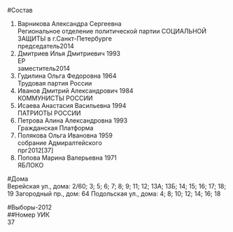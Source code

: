#Состав  
1. Варникова Александра Сергеевна  
    Региональное отделение политической партии СОЦИАЛЬНОЙ ЗАЩИТЫ в г.Санкт-Петербурге  
    председатель2014  
2. Дмитриев Илья Дмитриевич 1993  
    ЕР  
    заместитель2014  
3. Гудилина Ольга Федоровна 1964  
    Трудовая партия России  
4. Иванов Дмитрий Александрович 1984  
    КОММУНИСТЫ РОССИИ  
5. Исаева Анастасия Васильевна 1994  
    ПАТРИОТЫ РОССИИ  
6. Петрова Алина Александровна 1993  
    Гражданская Платформа  
7. Полякова Ольга Ивановна 1959  
    собрание Адмиралтейского  
    прг2012[37]  
8. Попова Марина Валерьевна 1971  
    ЯБЛОКО  
  
#Дома  
Верейская ул., дома: 2/60; 3; 5; 6; 7; 8; 9; 11; 12; 13А; 13Б; 14; 15; 16; 17; 18; 19 Загородный пр., дом: 64 Подольская ул., дома: 4; 8; 10; 12; 14; 16; 18  
  
#Выборы-2012  
##Номер УИК  
37  
